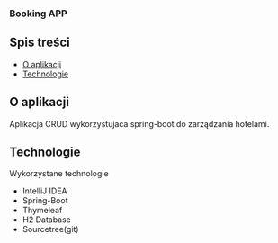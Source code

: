 ### Booking APP
## Spis treści
* [O aplikacji](#o-aplikacji)
* [Technologie](#technologie)

## O aplikacji
Aplikacja CRUD wykorzystujaca spring-boot do zarządzania hotelami.
	
## Technologie
Wykorzystane technologie
* IntelliJ IDEA
* Spring-Boot
* Thymeleaf
* H2 Database
* Sourcetree(git)

  
 
  
  
 
  
